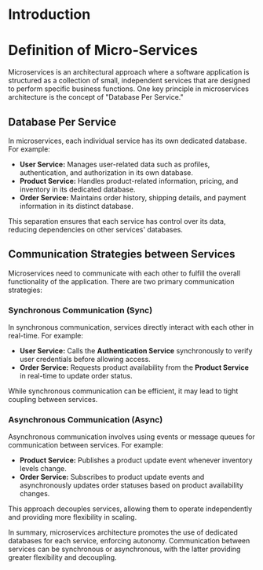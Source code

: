 # Introduction

# Definition of Micro-Services

Microservices is an architectural approach where a software application is structured as a collection of small, independent services that are designed to perform specific business functions. One key principle in microservices architecture is the concept of "Database Per Service."

## Database Per Service

In microservices, each individual service has its own dedicated database. For example:

- **User Service:** Manages user-related data such as profiles, authentication, and authorization in its own database.
- **Product Service:** Handles product-related information, pricing, and inventory in its dedicated database.
- **Order Service:** Maintains order history, shipping details, and payment information in its distinct database.

This separation ensures that each service has control over its data, reducing dependencies on other services' databases.

## Communication Strategies between Services

Microservices need to communicate with each other to fulfill the overall functionality of the application. There are two primary communication strategies:

### Synchronous Communication (Sync)

In synchronous communication, services directly interact with each other in real-time. For example:

- **User Service:** Calls the **Authentication Service** synchronously to verify user credentials before allowing access.
- **Order Service:** Requests product availability from the **Product Service** in real-time to update order status.

While synchronous communication can be efficient, it may lead to tight coupling between services.

### Asynchronous Communication (Async)

Asynchronous communication involves using events or message queues for communication between services. For example:

- **Product Service:** Publishes a product update event whenever inventory levels change.
- **Order Service:** Subscribes to product update events and asynchronously updates order statuses based on product availability changes.

This approach decouples services, allowing them to operate independently and providing more flexibility in scaling.

In summary, microservices architecture promotes the use of dedicated databases for each service, enforcing autonomy. Communication between services can be synchronous or asynchronous, with the latter providing greater flexibility and decoupling.